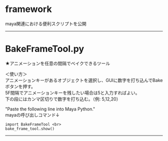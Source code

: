 # framework
maya関連における便利スクリプトを公開


_______________________

# BakeFrameTool.py
★アニメーションを任意の間隔でベイクできるツール

＜使い方＞ <br> 
アニメーションキーがあるオブジェクトを選択し、GUIに数字を打ち込んでBakeボタンを押す。 <br> 
5F間隔でアニメーションキーを残したい場合は5と入力すればよい。 <br> 
下の段にはカンマ区切りで数字を打ち込む。（例: 5,12,20）

"Paste the following line into Maya Python." <br> 
mayaの呼び出しコマンド↓
```
import BakeFrameTool <br> 
bake_frame_tool.show()
```
_______________________
